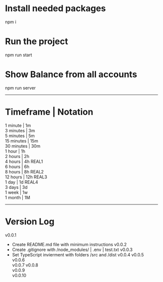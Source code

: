 
# Install needed packages
npm i
# Run the project
npm run start
# Show Balance from all accounts
npm run server

---

# Timeframe   |   Notation
1 minute     |   1m  
3 minutes    |   3m  
5 minutes    |   5m  
15 minutes   |   15m  
30 minutes   |   30m  
1 hour       |   1h  
2 hours      |   2h  
4 hours      |   4h      REAL1  
6 hours      |   6h  
8 hours      |   8h      REAL2  
12 hours     |   12h     REAL3  
1 day        |   1d      REAL4  
3 days       |   3d  
1 week       |   1w  
1 month      |   1M

---

# Version Log

v0.0.1
- Create README.md file with minimum instructions
v0.0.2
- Create .gitignore with /node_modules/ | .env | test.txt
v0.0.3 
- Set TypeScript invierment with folders /src and /dist
v0.0.4 
v0.0.5    
v0.0.6    
v0.0.7 
v0.0.8    
v0.0.9    
v0.0.10   
